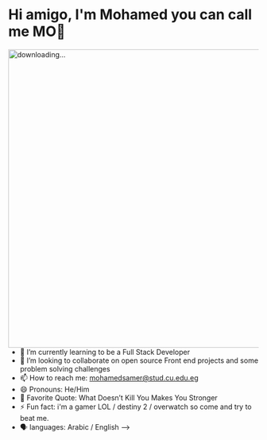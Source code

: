 # Hi amigo, I'm Mohamed you can call me MO👋

 <img align="right" alt="downloading..." src="https://i.pinimg.com/originals/a5/35/60/a53560c8088900e266880f779dacced7.gif" width="1000" height="600" />

- 🌱 I’m currently learning to be a Full Stack Developer
- 👯 I’m looking to collaborate on open source Front end projects and some problem solving challenges
- 📫 How to reach me: mohamedsamer@stud.cu.edu.eg
- 😄 Pronouns: He/Him
- 🔖 Favorite Quote: What Doesn’t Kill You Makes You Stronger
- ⚡ Fun fact: i'm a gamer LOL / destiny 2 / overwatch so come and try to beat me.
- 🗣️ languages: Arabic / English
-->
